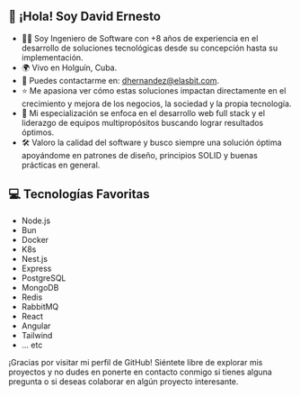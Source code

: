 ## 👋 ¡Hola! Soy David Ernesto

- 👨‍💻 Soy Ingeniero de Software con +8 años de experiencia en el desarrollo de soluciones tecnológicas desde su concepción hasta su implementación.
- 🌍 Vivo en Holguín, Cuba.
- 📧 Puedes contactarme en: dhernandez@elasbit.com.
- ⭐️ Me apasiona ver cómo estas soluciones impactan directamente en el crecimiento y mejora de los negocios, la sociedad y la propia tecnología.
- 💼 Mi especialización se enfoca en el desarrollo web full stack y el liderazgo de equipos multipropósitos buscando lograr resultados óptimos.
- 🛠️ Valoro la calidad del software y busco siempre una solución óptima apoyándome en patrones de diseño, principios SOLID y buenas prácticas en general.

## 💻️ Tecnologías Favoritas

- Node.js
- Bun
- Docker
- K8s
- Nest.js
- Express
- PostgreSQL
- MongoDB
- Redis
- RabbitMQ
- React
- Angular
- Tailwind
- ... etc

¡Gracias por visitar mi perfil de GitHub! Siéntete libre de explorar mis proyectos y no dudes en ponerte en contacto conmigo si tienes alguna pregunta o si deseas colaborar en algún proyecto interesante.
